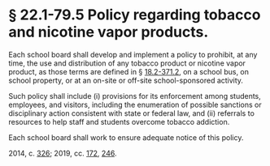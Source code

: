 # § 22.1-79.5 Policy regarding tobacco and nicotine vapor products.

<p>Each school board shall develop and implement a policy to prohibit, at any time, the use and distribution of any tobacco product or nicotine vapor product, as those terms are defined in § <a href='/vacode/18.2-371.2/'>18.2-371.2</a>, on a school bus, on school property, or at an on-site or off-site school-sponsored activity.</p><p>Such policy shall include (i) provisions for its enforcement among students, employees, and visitors, including the enumeration of possible sanctions or disciplinary action consistent with state or federal law, and (ii) referrals to resources to help staff and students overcome tobacco addiction.</p><p>Each school board shall work to ensure adequate notice of this policy.</p><p>2014, c. <a href='http://lis.virginia.gov/cgi-bin/legp604.exe?141+ful+CHAP0326'>326</a>; 2019, cc. <a href='http://lis.virginia.gov/cgi-bin/legp604.exe?191+ful+CHAP0172'>172</a>, <a href='http://lis.virginia.gov/cgi-bin/legp604.exe?191+ful+CHAP0246'>246</a>.</p>